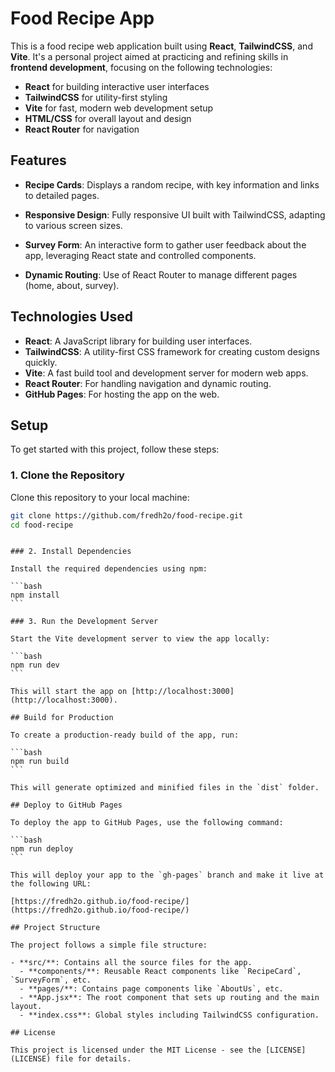 # Food Recipe App

This is a food recipe web application built using **React**, **TailwindCSS**, and **Vite**. It's a personal project aimed at practicing and refining skills in **frontend development**, focusing on the following technologies:

- **React** for building interactive user interfaces
- **TailwindCSS** for utility-first styling
- **Vite** for fast, modern web development setup
- **HTML/CSS** for overall layout and design
- **React Router** for navigation

## Features

- **Recipe Cards**: Displays a random recipe, with key information and links to detailed pages.

- **Responsive Design**: Fully responsive UI built with TailwindCSS, adapting to various screen sizes.

- **Survey Form**: An interactive form to gather user feedback about the app, leveraging React state and controlled components.

- **Dynamic Routing**: Use of React Router to manage different pages (home, about, survey).

## Technologies Used

- **React**: A JavaScript library for building user interfaces.
- **TailwindCSS**: A utility-first CSS framework for creating custom designs quickly.
- **Vite**: A fast build tool and development server for modern web apps.
- **React Router**: For handling navigation and dynamic routing.
- **GitHub Pages**: For hosting the app on the web.

## Setup

To get started with this project, follow these steps:

### 1. Clone the Repository

Clone this repository to your local machine:

```bash
git clone https://github.com/fredh2o/food-recipe.git
cd food-recipe
```

````

### 2. Install Dependencies

Install the required dependencies using npm:

```bash
npm install
```

### 3. Run the Development Server

Start the Vite development server to view the app locally:

```bash
npm run dev
```

This will start the app on [http://localhost:3000](http://localhost:3000).

## Build for Production

To create a production-ready build of the app, run:

```bash
npm run build
```

This will generate optimized and minified files in the `dist` folder.

## Deploy to GitHub Pages

To deploy the app to GitHub Pages, use the following command:

```bash
npm run deploy
```

This will deploy your app to the `gh-pages` branch and make it live at the following URL:

[https://fredh2o.github.io/food-recipe/](https://fredh2o.github.io/food-recipe/)

## Project Structure

The project follows a simple file structure:

- **src/**: Contains all the source files for the app.
  - **components/**: Reusable React components like `RecipeCard`, `SurveyForm`, etc.
  - **pages/**: Contains page components like `AboutUs`, etc.
  - **App.jsx**: The root component that sets up routing and the main layout.
  - **index.css**: Global styles including TailwindCSS configuration.

## License

This project is licensed under the MIT License - see the [LICENSE](LICENSE) file for details.
````

